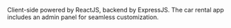Client-side powered by ReactJS, backend by ExpressJS. The car rental app includes an admin panel for seamless customization.
